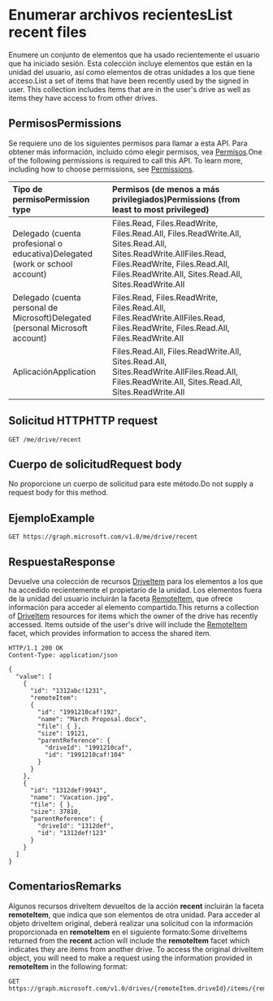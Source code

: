 # <a name="list-recent-files"></a><span data-ttu-id="ecea7-101">Enumerar archivos recientes</span><span class="sxs-lookup"><span data-stu-id="ecea7-101">List recent files</span></span>

<span data-ttu-id="ecea7-p101">Enumere un conjunto de elementos que ha usado recientemente el usuario que ha iniciado sesión. Esta colección incluye elementos que están en la unidad del usuario, así como elementos de otras unidades a los que tiene acceso.</span><span class="sxs-lookup"><span data-stu-id="ecea7-p101">List a set of items that have been recently used by the signed in user. This collection includes items that are in the user's drive as well as items they have access to from other drives.</span></span>

## <a name="permissions"></a><span data-ttu-id="ecea7-104">Permisos</span><span class="sxs-lookup"><span data-stu-id="ecea7-104">Permissions</span></span>
<span data-ttu-id="ecea7-p102">Se requiere uno de los siguientes permisos para llamar a esta API. Para obtener más información, incluido cómo elegir permisos, vea [Permisos](../../../concepts/permissions_reference.md).</span><span class="sxs-lookup"><span data-stu-id="ecea7-p102">One of the following permissions is required to call this API. To learn more, including how to choose permissions, see [Permissions](../../../concepts/permissions_reference.md).</span></span>

|<span data-ttu-id="ecea7-107">Tipo de permiso</span><span class="sxs-lookup"><span data-stu-id="ecea7-107">Permission type</span></span>      | <span data-ttu-id="ecea7-108">Permisos (de menos a más privilegiados)</span><span class="sxs-lookup"><span data-stu-id="ecea7-108">Permissions (from least to most privileged)</span></span>              |
|:--------------------|:---------------------------------------------------------|
|<span data-ttu-id="ecea7-109">Delegado (cuenta profesional o educativa)</span><span class="sxs-lookup"><span data-stu-id="ecea7-109">Delegated (work or school account)</span></span> | <span data-ttu-id="ecea7-110">Files.Read, Files.ReadWrite, Files.Read.All, Files.ReadWrite.All, Sites.Read.All, Sites.ReadWrite.All</span><span class="sxs-lookup"><span data-stu-id="ecea7-110">Files.Read, Files.ReadWrite, Files.Read.All, Files.ReadWrite.All, Sites.Read.All, Sites.ReadWrite.All</span></span>    |
|<span data-ttu-id="ecea7-111">Delegado (cuenta personal de Microsoft)</span><span class="sxs-lookup"><span data-stu-id="ecea7-111">Delegated (personal Microsoft account)</span></span> | <span data-ttu-id="ecea7-112">Files.Read, Files.ReadWrite, Files.Read.All, Files.ReadWrite.All</span><span class="sxs-lookup"><span data-stu-id="ecea7-112">Files.Read, Files.ReadWrite, Files.Read.All, Files.ReadWrite.All</span></span>    |
|<span data-ttu-id="ecea7-113">Aplicación</span><span class="sxs-lookup"><span data-stu-id="ecea7-113">Application</span></span> | <span data-ttu-id="ecea7-114">Files.Read.All, Files.ReadWrite.All, Sites.Read.All, Sites.ReadWrite.All</span><span class="sxs-lookup"><span data-stu-id="ecea7-114">Files.Read.All, Files.ReadWrite.All, Sites.Read.All, Sites.ReadWrite.All</span></span> |

## <a name="http-request"></a><span data-ttu-id="ecea7-115">Solicitud HTTP</span><span class="sxs-lookup"><span data-stu-id="ecea7-115">HTTP request</span></span>

<!-- { "blockType": "ignored" } -->
```
GET /me/drive/recent
```

## <a name="request-body"></a><span data-ttu-id="ecea7-116">Cuerpo de solicitud</span><span class="sxs-lookup"><span data-stu-id="ecea7-116">Request body</span></span>
<span data-ttu-id="ecea7-117">No proporcione un cuerpo de solicitud para este método.</span><span class="sxs-lookup"><span data-stu-id="ecea7-117">Do not supply a request body for this method.</span></span>

## <a name="example"></a><span data-ttu-id="ecea7-118">Ejemplo</span><span class="sxs-lookup"><span data-stu-id="ecea7-118">Example</span></span>

<!-- { "blockType": "request", "name": "drive-recent", "scopes": "files.read" } -->
```http
GET https://graph.microsoft.com/v1.0/me/drive/recent
```

## <a name="response"></a><span data-ttu-id="ecea7-119">Respuesta</span><span class="sxs-lookup"><span data-stu-id="ecea7-119">Response</span></span>

<span data-ttu-id="ecea7-p103">Devuelve una colección de recursos [DriveItem](../resources/driveitem.md) para los elementos a los que ha accedido recientemente el propietario de la unidad. Los elementos fuera de la unidad del usuario incluirán la faceta [RemoteItem](../resources/remoteitem.md), que ofrece información para acceder al elemento compartido.</span><span class="sxs-lookup"><span data-stu-id="ecea7-p103">This returns a collection of [DriveItem](../resources/driveitem.md) resources for items which the owner of the drive has recently accessed. Items outside of the user's drive will include the [RemoteItem](../resources/remoteitem.md) facet, which provides information to access the shared item.</span></span>


<!-- { "blockType": "response", "@odata.type": "microsoft.graph.driveItem", "isCollection": true, "truncated": true } -->
```http
HTTP/1.1 200 OK
Content-Type: application/json

{
  "value": [
    {
      "id": "1312abc!1231",
      "remoteItem":
      {
        "id": "1991210caf!192",
        "name": "March Proposal.docx",
        "file": { },
        "size": 19121,
        "parentReference": {
          "driveId": "1991210caf",
          "id": "1991210caf!104"
        }
      }
    },
    {
      "id": "1312def!9943",
      "name": "Vacation.jpg",
      "file": { },
      "size": 37810,
      "parentReference": {
        "driveId": "1312def",
        "id": "1312def!123"
      }
    }
  ]
}
```

## <a name="remarks"></a><span data-ttu-id="ecea7-122">Comentarios</span><span class="sxs-lookup"><span data-stu-id="ecea7-122">Remarks</span></span>

<span data-ttu-id="ecea7-p104">Algunos recursos driveItem devueltos de la acción **recent** incluirán la faceta **remoteItem**, que indica que son elementos de otra unidad. Para acceder al objeto driveItem original, deberá realizar una solicitud con la información proporcionada en **remoteItem** en el siguiente formato:</span><span class="sxs-lookup"><span data-stu-id="ecea7-p104">Some driveItems returned from the **recent** action will include the **remoteItem** facet which indicates they are items from another drive. To access the original driveItem object, you will need to make a request using the information provided in **remoteItem** in the following format:</span></span>

<!-- {"blockType": "ignored"} -->
```http
GET https://graph.microsoft.com/v1.0/drives/{remoteItem.driveId}/items/{remoteItem.id}
```

<!-- {
  "type": "#page.annotation",
  "description": "Retrieve a list of files shared with the signed-in user.",
  "keywords": "sharedWithMe onedrive shared files",
  "section": "documentation",
  "tocPath": "OneDrive/Drive/Shared with me"
} -->
